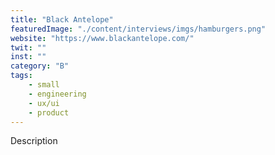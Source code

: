 ```yaml
---
title: "Black Antelope"
featuredImage: "./content/interviews/imgs/hamburgers.png"
website: "https://www.blackantelope.com/"
twit: ""
inst: ""
category: "B"
tags:
    - small
    - engineering
    - ux/ui
    - product
---
```


Description
